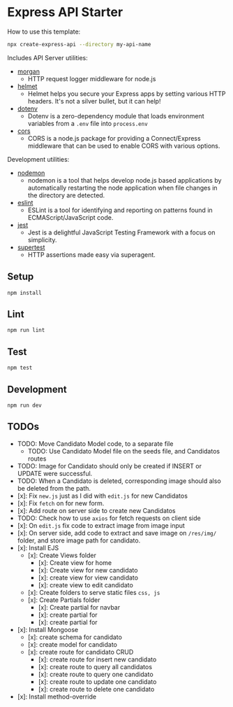 # Express API Starter

How to use this template:

```sh
npx create-express-api --directory my-api-name
```

Includes API Server utilities:

- [morgan](https://www.npmjs.com/package/morgan)
  - HTTP request logger middleware for node.js
- [helmet](https://www.npmjs.com/package/helmet)
  - Helmet helps you secure your Express apps by setting various HTTP headers. It's not a silver bullet, but it can help!
- [dotenv](https://www.npmjs.com/package/dotenv)
  - Dotenv is a zero-dependency module that loads environment variables from a `.env` file into `process.env`
- [cors](https://www.npmjs.com/package/cors)
  - CORS is a node.js package for providing a Connect/Express middleware that can be used to enable CORS with various options.

Development utilities:

- [nodemon](https://www.npmjs.com/package/nodemon)
  - nodemon is a tool that helps develop node.js based applications by automatically restarting the node application when file changes in the directory are detected.
- [eslint](https://www.npmjs.com/package/eslint)
  - ESLint is a tool for identifying and reporting on patterns found in ECMAScript/JavaScript code.
- [jest](https://www.npmjs.com/package/jest)
  - Jest is a delightful JavaScript Testing Framework with a focus on simplicity.
- [supertest](https://www.npmjs.com/package/supertest)
  - HTTP assertions made easy via superagent.

## Setup

```
npm install
```

## Lint

```
npm run lint
```

## Test

```
npm test
```

## Development

```
npm run dev
```

## TODOs

- TODO: Move Candidato Model code, to a separate file
  - TODO: Use Candidato Model file on the seeds file, and Candidatos routes
- TODO: Image for Candidato should only be created if INSERT or UPDATE were successful.
- TODO: When a Candidato is deleted, corresponding image should also be deleted from the path.
- [x]: Fix `new.js` just as I did with `edit.js` for new Candidatos
- [x]: Fix `fetch` on for new form.
- [x]: Add route on server side to create new Candidatos
- TODO: Check how to use `axios` for fetch requests on client side
- [x]: On `edit.js` fix code to extract image from image input
- [x]: On server side, add code to extract and save image on `/res/img/` folder, and store image path for candidato.
- [x]: Install EJS
  - [x]: Create Views folder
    - [x]: Create view for home
    - [x]: Create view for new candidato
    - [x]: create view for view candidato
    - [x]: create view to edit candidato
  - [x]: Create folders to serve static files `css, js`
  - [x]: Create Partials folder
    - [x]: Create partial for navbar
    - [x]: create partial for <head>
    - [x]: create partial for <footer>
- [x]: Install Mongoose
  - [x]: create schema for candidato
  - [x]: create model for candidato
  - [x]: create route for candidato CRUD
    - [x]: create route for insert new candidato
    - [x]: create route to query all candidatos
    - [x]: create route to query one candidato
    - [x]: create route to update one candidato
    - [x]: create route to delete one candidato
- [x]: Install method-override
